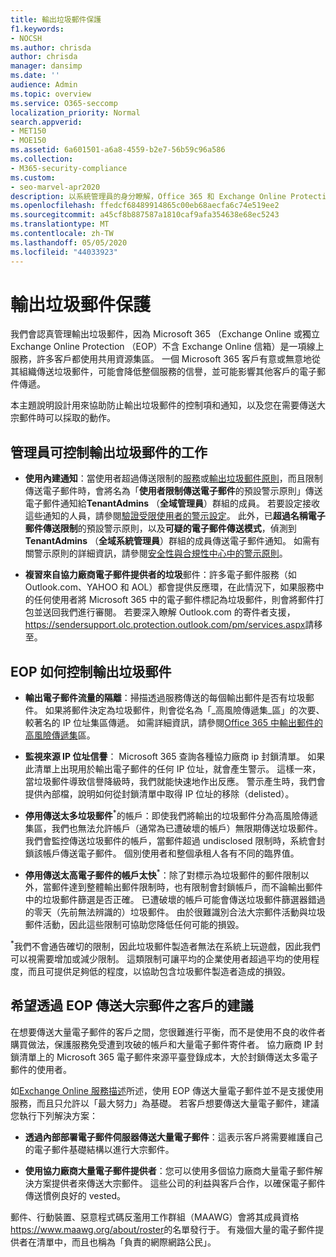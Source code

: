 ```yaml
---
title: 輸出垃圾郵件保護
f1.keywords:
- NOCSH
ms.author: chrisda
author: chrisda
manager: dansimp
ms.date: ''
audience: Admin
ms.topic: overview
ms.service: O365-seccomp
localization_priority: Normal
search.appverid:
- MET150
- MOE150
ms.assetid: 6a601501-a6a8-4559-b2e7-56b59c96a586
ms.collection:
- M365-security-compliance
ms.custom:
- seo-marvel-apr2020
description: 以系統管理員的身分瞭解，Office 365 和 Exchange Online Protection （EOP）如何保護客戶免于輸出的垃圾郵件，以及在您需要傳送大宗郵件時要採取的動作。
ms.openlocfilehash: ffedcf68489914865c00eb68aecfa6c74e519ee2
ms.sourcegitcommit: a45cf8b887587a1810caf9afa354638e68ec5243
ms.translationtype: MT
ms.contentlocale: zh-TW
ms.lasthandoff: 05/05/2020
ms.locfileid: "44033923"
---
```

# <a name="outbound-spam-protection"></a>輸出垃圾郵件保護

我們會認真管理輸出垃圾郵件，因為 Microsoft 365 （Exchange Online 或獨立 Exchange Online Protection （EOP）不含 Exchange Online 信箱）是一項線上服務，許多客戶都使用共用資源集區。 一個 Microsoft 365 客戶有意或無意地從其組織傳送垃圾郵件，可能會降低整個服務的信譽，並可能影響其他客戶的電子郵件傳遞。

本主題說明設計用來協助防止輸出垃圾郵件的控制項和通知，以及您在需要傳送大宗郵件時可以採取的動作。

## <a name="what-admins-can-do-to-control-outbound-spam"></a>管理員可控制輸出垃圾郵件的工作

- **使用內建通知**：當使用者超過傳送限制的[服務](https://docs.microsoft.com/office365/servicedescriptions/exchange-online-service-description/exchange-online-limits#sending-limits-across-office-365-options)或[輸出垃圾郵件原則](configure-the-outbound-spam-policy.md)，而且限制傳送電子郵件時，會將名為「**使用者限制傳送電子郵件**的預設警示原則」傳送電子郵件通知給**TenantAdmins** （**全域管理員**）群組的成員。 若要設定接收這些通知的人員，請參閱[驗證受限使用者的警示設定](removing-user-from-restricted-users-portal-after-spam.md#verify-the-alert-settings-for-restricted-users)。 此外，已**超過名稱電子郵件傳送限制**的預設警示原則，以及**可疑的電子郵件傳送模式**，偵測到**TenantAdmins** （**全域系統管理員**）群組的成員傳送電子郵件通知。 如需有關警示原則的詳細資訊，請參閱[安全性與合規性中心中的警示原則](../../compliance/alert-policies.md)。

- **複習來自協力廠商電子郵件提供者的垃圾**郵件：許多電子郵件服務（如 Outlook.com、YAHOO 和 AOL）都會提供反應環，在此情況下，如果服務中的任何使用者將 Microsoft 365 中的電子郵件標記為垃圾郵件，則會將郵件打包並送回我們進行審閱。 若要深入瞭解 Outlook.com 的寄件者支援， <https://sendersupport.olc.protection.outlook.com/pm/services.aspx>請移至。

## <a name="how-eop-controls-outbound-spam"></a>EOP 如何控制輸出垃圾郵件

- **輸出電子郵件流量的隔離**：掃描透過服務傳送的每個輸出郵件是否有垃圾郵件。 如果將郵件決定為垃圾郵件，則會從名為「_高風險傳遞集_區」的次要、較著名的 IP 位址集區傳遞。 如需詳細資訊，請參閱[Office 365 中輸出郵件的高風險傳遞集](high-risk-delivery-pool-for-outbound-messages.md)區。

- **監視來源 IP 位址信譽**： Microsoft 365 查詢各種協力廠商 ip 封鎖清單。 如果此清單上出現用於輸出電子郵件的任何 IP 位址，就會產生警示。 這樣一來，當垃圾郵件導致信譽降級時，我們就能快速地作出反應。 警示產生時，我們會提供內部檔，說明如何從封鎖清單中取得 IP 位址的移除（delisted）。

- **停用傳送太多垃圾郵件**<sup>\*</sup>的帳戶：即使我們將輸出的垃圾郵件分為高風險傳遞集區，我們也無法允許帳戶（通常為已遭破壞的帳戶）無限期傳送垃圾郵件。 我們會監控傳送垃圾郵件的帳戶，當郵件超過 undisclosed 限制時，系統會封鎖該帳戶傳送電子郵件。 個別使用者和整個承租人各有不同的臨界值。

- **停用傳送太高電子郵件的帳戶太快**<sup>\*</sup>：除了對標示為垃圾郵件的郵件限制以外，當郵件達到整體輸出郵件限制時，也有限制會封鎖帳戶，而不論輸出郵件中的垃圾郵件篩選是否正確。 已遭破壞的帳戶可能會傳送垃圾郵件篩選器錯過的零天（先前無法辨識的）垃圾郵件。 由於很難識別合法大宗郵件活動與垃圾郵件活動，因此這些限制可協助您降低任何可能的損毀。

<sup>\*</sup>我們不會通告確切的限制，因此垃圾郵件製造者無法在系統上玩遊戲，因此我們可以視需要增加或減少限制。 這類限制可讓平均的企業使用者超過平均的使用程度，而且可提供足夠低的程度，以協助包含垃圾郵件製造者造成的損毀。

## <a name="recommendations-for-customers-who-want-to-send-mass-mailings-through-eop"></a>希望透過 EOP 傳送大宗郵件之客戶的建議

在想要傳送大量電子郵件的客戶之間，您很難進行平衡，而不是使用不良的收件者購買做法，保護服務免受遭到攻破的帳戶和大量電子郵件寄件者。 協力廠商 IP 封鎖清單上的 Microsoft 365 電子郵件來源平臺登錄成本，大於封鎖傳送太多電子郵件的使用者。

如[Exchange Online 服務描述](https://docs.microsoft.com/office365/servicedescriptions/exchange-online-service-description/exchange-online-limits)所述，使用 EOP 傳送大量電子郵件並不是支援使用服務，而且只允許以「最大努力」為基礎。 若客戶想要傳送大量電子郵件，建議您執行下列解決方案：

- **透過內部部署電子郵件伺服器傳送大量電子郵件**：這表示客戶將需要維護自己的電子郵件基礎結構以進行大宗郵件。

- **使用協力廠商大量電子郵件提供者**：您可以使用多個協力廠商大量電子郵件解決方案提供者來傳送大宗郵件。 這些公司的利益與客戶合作，以確保電子郵件傳送慣例良好的 vested。

郵件、行動裝置、惡意程式碼反濫用工作群組（MAAWG）會將其成員資格<https://www.maawg.org/about/roster>的名單發行于。 有幾個大量的電子郵件提供者在清單中，而且也稱為「負責的網際網路公民」。
